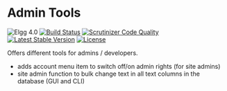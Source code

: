 Admin Tools
===========

![Elgg 4.0](https://img.shields.io/badge/Elgg-4.0-green.svg)
[![Build Status](https://scrutinizer-ci.com/g/ColdTrick/admin_tools/badges/build.png?b=master)](https://scrutinizer-ci.com/g/ColdTrick/admin_tools/build-status/master)
[![Scrutinizer Code Quality](https://scrutinizer-ci.com/g/ColdTrick/admin_tools/badges/quality-score.png?b=master)](https://scrutinizer-ci.com/g/ColdTrick/admin_tools/?branch=master)
[![Latest Stable Version](https://poser.pugx.org/coldtrick/admin_tools/v/stable.svg)](https://packagist.org/packages/coldtrick/admin_tools)
[![License](https://poser.pugx.org/coldtrick/admin_tools/license.svg)](https://packagist.org/packages/coldtrick/admin_tools)
 
Offers different tools for admins / developers.

- adds account menu item to switch off/on admin rights (for site admins)
- site admin function to bulk change text in all text columns in the database (GUI and CLI)
